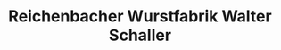 ---
title: "Reichenbacher Wurstfabrik Walter Schaller"
url: /reichenbach/reichenbacher-wurstfabrik-walter-schaller/
shop: Metzgerei
---